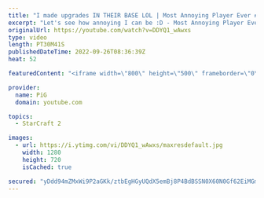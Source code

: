 ```yaml
---
title: "I made upgrades IN THEIR BASE LOL | Most Annoying Player Ever #5 - StarCraft 2"
excerpt: "Let's see how annoying I can be :D - Most Annoying Player Ever Playlist: https://www.youtube.com/playlist?list=PLFUDU8AOevUe9Q0nTIwZiTOqYlofC3jOQ -- 🐷 Second Channel for Learning StarCraft 2: https://www.youtube.com/c/PiGRandom 🐷 Third Channel for Daily Pro Casts: https://www.youtube.com/c/PiGCasts"
originalUrl: https://youtube.com/watch?v=DDYQ1_wAwxs
type: video
length: PT30M41S
publishedDateTime: 2022-09-26T08:36:39Z
heat: 52

featuredContent: "<iframe width=\"800\" height=\"500\" frameborder=\"0\" src=\"https://www.youtube.com/embed/DDYQ1_wAwxs\" allow=\"accelerometer; autoplay; encrypted-media; gyroscope; picture-in-picture\" allowfullscreen></iframe>"

provider:
  name: PiG
  domain: youtube.com

topics:
  - StarCraft 2

images:
  - url: https://i.ytimg.com/vi/DDYQ1_wAwxs/maxresdefault.jpg
    width: 1280
    height: 720
    isCached: true

secured: "yDdd94mZMxWi9P2aGKk/ztbEgHGyUQdX5emBj8P4BdBSSN0X60N0Gf62EiMGmVjey2Iuxm46iqeuBDux/bct+SmyncN7kNeJAy/xiV7gMcE9dv0b2BJJLFloGaFNanpmuiWkjwQmpTtvtLN0EeHNj2gSoud8iski9giy2p7Tl1nvCiPw9/gqWY77tR+H5oqOtY2Hfg/GR8wM2Pz0J4lw/eU7aHw3A4V9Bl5R52x8dWvhN9IHY0ZZLmRm6Ec5kDRuo9MeRa7Kazs/g3klbHGKwUjwF4+1HTAlOnf6PCebGNob0yHw7I1E37fA1zrNoJ3LZRkOyJVis7ext6ZevIpDbre2ZGrj1y5Xr6A57KAxnTfQOaknJNI+7/X2OrcBXVmhibfSLrBFlgAs9axMU24GxTIOPAogK57gaS+wX40fkqw=;LnM0U3gStf/3I0Y3nJTD/w=="
---
```


